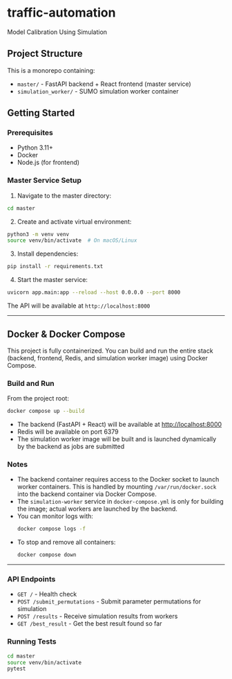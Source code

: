 # traffic-automation

Model Calibration Using Simulation

## Project Structure

This is a monorepo containing:

- `master/` - FastAPI backend + React frontend (master service)
- `simulation_worker/` - SUMO simulation worker container

## Getting Started

### Prerequisites

- Python 3.11+
- Docker
- Node.js (for frontend)

### Master Service Setup

1. Navigate to the master directory:

```bash
cd master
```

2. Create and activate virtual environment:

```bash
python3 -m venv venv
source venv/bin/activate  # On macOS/Linux
```

3. Install dependencies:

```bash
pip install -r requirements.txt
```

4. Start the master service:

```bash
uvicorn app.main:app --reload --host 0.0.0.0 --port 8000
```

The API will be available at `http://localhost:8000`

---

## Docker & Docker Compose

This project is fully containerized. You can build and run the entire stack (backend, frontend, Redis, and simulation worker image) using Docker Compose.

### Build and Run

From the project root:

```bash
docker compose up --build
```

- The backend (FastAPI + React) will be available at [http://localhost:8000](http://localhost:8000)
- Redis will be available on port 6379
- The simulation worker image will be built and is launched dynamically by the backend as jobs are submitted

### Notes

- The backend container requires access to the Docker socket to launch worker containers. This is handled by mounting `/var/run/docker.sock` into the backend container via Docker Compose.
- The `simulation-worker` service in `docker-compose.yml` is only for building the image; actual workers are launched by the backend.
- You can monitor logs with:
  ```bash
  docker compose logs -f
  ```
- To stop and remove all containers:
  ```bash
  docker compose down
  ```

---

### API Endpoints

- `GET /` - Health check
- `POST /submit_permutations` - Submit parameter permutations for simulation
- `POST /results` - Receive simulation results from workers
- `GET /best_result` - Get the best result found so far

### Running Tests

```bash
cd master
source venv/bin/activate
pytest
```
